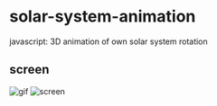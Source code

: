 # solar-system-animation
javascript: 3D animation of own solar system rotation

## screen
![gif](https://raw.githubusercontent.com/reger-men/solar-system-animation/master/SolarSystem/assets/gif.gif)
![screen](https://cloud.githubusercontent.com/assets/8779942/26289247/a4247826-3e9e-11e7-9596-af62e4df2b44.png)
